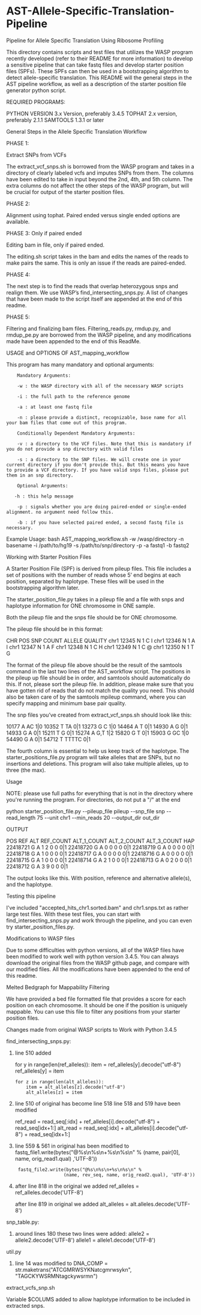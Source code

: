 # AST-Allele-Specific-Translation-Pipeline


Pipeline for Allele Specific Translation Using Ribosome Profiling


This directory contains scripts and test files that utilizes the WASP program recently developed (refer to their README for more information) to develop a sensitive pipeline that can take fastq files and develop starter position files (SPFs). These SPFs can then be used in a bootstrapping algorithm to detect allele-specific translation. This README will the general steps in the AST pipeline workflow, as well as a description of the starter position file generator python script.

REQUIRED PROGRAMS:

PYTHON VERSION 3.x Version, preferably 3.4.5
TOPHAT 2.x version, preferably 2.1.1
SAMTOOLS 1.3.1 or later



General Steps in the Allele Specific Translation Workflow 

PHASE 1: 

Extract SNPs from VCFs

The extract_vcf_snps.sh is borrowed from the WASP program and takes in a directory of clearly labeled vcfs and imputes SNPs from them. The columns have been edited to take in input beyond the 2nd, 4th, and 5th column. The extra columns do not affect the other steps of the WASP program, but will be crucial for output of the starter position files. 


PHASE 2: 

Alignment using tophat. Paired ended versus single ended options are available.

PHASE 3: Only if paired ended

Editing bam in file, only if paired ended.

The editing.sh script takes in the bam and edits the names of the reads to make pairs the same. This is only an issue if the reads are paired-ended. 

PHASE 4:

The next step is to find the reads that overlap heterozygous snps and realign them. We use WASP’s find_intersecting_snps.py. A list of changes that have been made to the script itself are appended at the end of this readme. 

PHASE 5:

Filtering and finalizing bam files. Filtering_reads.py, rmdup.py, and rmdup_pe.py are borrowed from the WASP pipeline, and any modifications made have been appended to the end of this ReadMe.  


USAGE and OPTIONS OF AST_mapping_workflow

This program has many mandatory and optional arguments:
      
        Mandatory Arguments:

        -w : the WASP directory with all of the necessary WASP scripts
        
        -i : the full path to the reference genome

        -a : at least one fastq file 

        -n : please provide a distinct, recognizable, base name for all your bam files that come out of this program.

        Conditionally Dependent Mandatory Arguments:

        -v : a directory to the VCF files. Note that this is mandatory if you do not provide a snp directory with valid files

        -s : a directory to the SNP files. We will create one in your current directory if you don't provide this. But this means you have to provide a VCF directory. If you have valid snps files, please put them in an snp directory. 

        Optional Arguments:
        
       -h : this help message

        -p : signals whether you are doing paired-ended or single-ended alignment. no argument need follow this.

        -b : if you have selected paired ended, a second fastq file is necessary.
        

Example Usage:
bash AST_mapping_workflow.sh -w /wasp/directory -n basename -i /path/to/hg19 -s /path/to/snp/directory -p -a fastq1 -b fastq2


Working with Starter Position Files 

A Starter Position File (SPF) is derived from pileup files. This file includes a set of positions with the number of reads whose 5’ end begins at each position, separated by haplotype. These files will be used in the bootstrapping algorithm later. 

The starter_position_file.py takes in a pileup file and a file with snps and haplotype information for ONE chromosome in ONE sample.
 
Both the pileup file and the snps file should be for ONE chromosome. 

The pileup file should be in this format:

CHR	POS	SNP	COUNT	ALLELE	QUALITY
chr1	12345	N	1	C	I
chr1	12346	N	1	A	I
chr1	12347	N	1	A	F
chr1	12348	N	1	C	H
chr1	12349	N	1	C	@
chr1	12350	N	1	T	G

The format of the pileup file above should be the result of the samtools command in the last two lines of the AST_workflow script. The positions in the pileup up file should be in order, and samtools should automatically do this. If not, please sort the pileup file. In addition, please make sure that you have gotten rid of reads that do not match the quality you need. This should also be taken care of by the samtools mpileup command, where you can specify mapping and minimum base pair quality. 

The snp files you’ve created from extract_vcf_snps.sh should look like this:

10177	A	AC	1|0
10352	T	TA	0|1
13273	G	C	1|0
14464	A	T	0|1
14930	A	G	0|1
14933	G	A	0|1
15211	T	G	0|1
15274	A	G,T	1|2
15820	G	T	0|1
15903	G	GC	1|0
54490	G	A	0|1
54712	T	TTTTC	0|1

The fourth column is essential to help us keep track of the haplotype. The starter_positions_file.py program will take alleles that are SNPs, but no insertions and deletions. This program will also take multiple alleles, up to three (the max). 

Usage

NOTE: please use full paths for everything that is not in the directory where you're running the program. For directories, do not put a "/" at the end

python starter_position_file.py --pileup_file pileup --snp_file snp --read_length 75 --unit chr1 --min_reads 20 --output_dir out_dir

OUTPUT

POS	REF	ALT	REF_COUNT	ALT_1_COUNT	ALT_2_COUNT	ALT_3_COUNT	HAP	
22418721	G	A	1	2	0	0	0|1
22418720	G	A	0	0	0	0	0|1
22418719	G	A	0	0	0	0	0|1
22418718	G	A	1	0	0	0	0|1
22418717	G	A	0	0	0	0	0|1
22418716	G	A	0	0	0	0	0|1
22418715	G	A	1	0	0	0	0|1
22418714	G	A	2	1	0	0	0|1
22418713	G	A	0	2	0	0	0|1
22418712	G	A	3	9	0	0	0|1

The output looks like this. With position, reference and alternative allele(s), and the haplotype. 

Testing this pipeline

I've included "accepted_hits_chr1.sorted.bam" and chr1.snps.txt as rather large test files. With these test files, you can start with find_intersecting_snps.py and work through the pipeline, and you can even try starter_position_files.py.

Modifications to WASP files

Due to some difficulties with python versions, all of the WASP files have been modified to work well with python version 3.4.5. You can always download the original files from the WASP github page, and compare with our modified files. All the modifications have been appended to the end of this readme.

Melted Bedgraph for Mappability Filtering

We have provided a bed file formatted file that provides a score for each position on each chromosome. It should be one if the position is uniquely mappable. You can use this file to filter any positions from your starter position files. 

Changes made from original WASP scripts to Work with Python 3.4.5

find_intersecting_snps.py:

1.	line 510 added
	
	for y in range(len(ref_alleles)):
        	item = ref_alleles[y].decode("utf-8")
        	ref_alleles[y] = item

    	for z in range(len(alt_alleles)):
        	item = alt_alleles[z].decode("utf-8")
        	alt_alleles[z] = item

	
2.	line 510 of original has become line 518
	line 518 and 519 have been modified

	 ref_read = read_seq[:idx] + ref_alleles[i].decode("utf-8") + read_seq[idx+1:]
   	 alt_read = read_seq[:idx] + alt_alleles[i].decode("utf-8") + read_seq[idx+1:]

3. 	line 559 & 561 in original has been modified to
	fastq_file1.write(bytes("@%s\n%s\n+%s\n%s\n" %
                          (name, pair[0], name, orig_read1.qual) ,'UTF-8'))


       	 fastq_file2.write(bytes("@%s\n%s\n+%s\n%s\n" %
                          (name, rev_seq, name, orig_read2.qual), 'UTF-8'))

4. 	after line 818 in the original we added
	ref_alleles = ref_alleles.decode('UTF-8')
	
	after line 819 in original we added
	alt_alleles = alt.alleles.decode('UTF-8')


snp_table.py:

1. 	around lines 180 these two lines were added:
	allele2 = allele2.decode('UTF-8')
       	 allele1 = allele1.decode('UTF-8')


util.py

1. 	line 14 was modified to
	DNA_COMP = str.maketrans("ATCGMRWSYKNatcgmrwsykn",
                                    "TAGCKYWSRMNtagckywsrmn")

extract_vcfs_snp.sh

Variable $COLUMS added to allow haplotype information to be included in extracted snps. 

